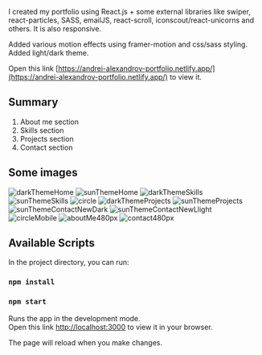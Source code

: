 I created my portfolio using React.js + some external libraries like swiper, react-particles, SASS, emailJS, react-scroll, iconscout/react-unicorns and others. It is also responsive.

Added various motion effects using framer-motion and css/sass styling. Added light/dark theme.

Open this link [https://andrei-alexandrov-portfolio.netlify.app/](https://andrei-alexandrov-portfolio.netlify.app/) to view it.

## Summary
1. About me section
2. Skills section
3. Projects section
4. Contact section

## Some images
![darkThemeHome](./src/images/gitHubImages/dark-theme-home.png)
![sunThemeHome](./src/images/gitHubImages/sun-theme-home.png)
![darkThemeSkills](./src/images/gitHubImages/dark-theme-skills.png)
![sunThemeSkills](./src/images/gitHubImages/sun-theme-skills.png)
![circle](./src/images/gitHubImages/circle.png)
![darkThemeProjects](./src/images/gitHubImages/dark-theme-projects.png)
![sunThemeProjects](./src/images/gitHubImages/sun-theme-project-2.png)
![sunThemeContactNewDark](./src/images/gitHubImages/contact-dark-new.png)
![sunThemeContactNewLlight](./src/images/gitHubImages/contact-light-new.png)
![circleMobile](./src/images/gitHubImages/circleMobile.png)
![aboutMe480px](./src/images/gitHubImages/aboutMe480px.png)
![contact480px](./src/images/gitHubImages/contact480px.png)

## Available Scripts

In the project directory, you can run:

### `npm install`
### `npm start`

Runs the app in the development mode.\
Open this link [http://localhost:3000](http://localhost:3000) to view it in your browser.

The page will reload when you make changes.
